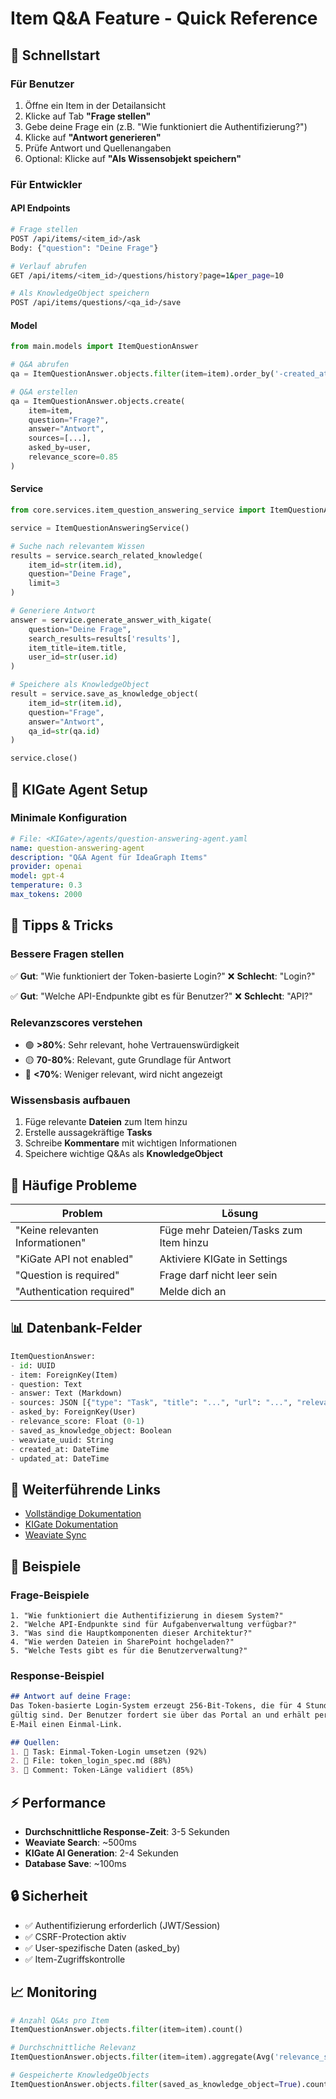 # Item Q&A Feature - Quick Reference

## 🚀 Schnellstart

### Für Benutzer
1. Öffne ein Item in der Detailansicht
2. Klicke auf Tab **"Frage stellen"**
3. Gebe deine Frage ein (z.B. "Wie funktioniert die Authentifizierung?")
4. Klicke auf **"Antwort generieren"**
5. Prüfe Antwort und Quellenangaben
6. Optional: Klicke auf **"Als Wissensobjekt speichern"**

### Für Entwickler

#### API Endpoints
```bash
# Frage stellen
POST /api/items/<item_id>/ask
Body: {"question": "Deine Frage"}

# Verlauf abrufen
GET /api/items/<item_id>/questions/history?page=1&per_page=10

# Als KnowledgeObject speichern
POST /api/items/questions/<qa_id>/save
```

#### Model
```python
from main.models import ItemQuestionAnswer

# Q&A abrufen
qa = ItemQuestionAnswer.objects.filter(item=item).order_by('-created_at')

# Q&A erstellen
qa = ItemQuestionAnswer.objects.create(
    item=item,
    question="Frage?",
    answer="Antwort",
    sources=[...],
    asked_by=user,
    relevance_score=0.85
)
```

#### Service
```python
from core.services.item_question_answering_service import ItemQuestionAnsweringService

service = ItemQuestionAnsweringService()

# Suche nach relevantem Wissen
results = service.search_related_knowledge(
    item_id=str(item.id),
    question="Deine Frage",
    limit=3
)

# Generiere Antwort
answer = service.generate_answer_with_kigate(
    question="Deine Frage",
    search_results=results['results'],
    item_title=item.title,
    user_id=str(user.id)
)

# Speichere als KnowledgeObject
result = service.save_as_knowledge_object(
    item_id=str(item.id),
    question="Frage",
    answer="Antwort",
    qa_id=str(qa.id)
)

service.close()
```

## 🔧 KIGate Agent Setup

### Minimale Konfiguration
```yaml
# File: <KIGate>/agents/question-answering-agent.yaml
name: question-answering-agent
description: "Q&A Agent für IdeaGraph Items"
provider: openai
model: gpt-4
temperature: 0.3
max_tokens: 2000
```

## 🎯 Tipps & Tricks

### Bessere Fragen stellen
✅ **Gut**: "Wie funktioniert der Token-basierte Login?"
❌ **Schlecht**: "Login?"

✅ **Gut**: "Welche API-Endpunkte gibt es für Benutzer?"
❌ **Schlecht**: "API?"

### Relevanzscores verstehen
- 🟢 **>80%**: Sehr relevant, hohe Vertrauenswürdigkeit
- 🟡 **70-80%**: Relevant, gute Grundlage für Antwort
- 🔴 **<70%**: Weniger relevant, wird nicht angezeigt

### Wissensbasis aufbauen
1. Füge relevante **Dateien** zum Item hinzu
2. Erstelle aussagekräftige **Tasks**
3. Schreibe **Kommentare** mit wichtigen Informationen
4. Speichere wichtige Q&As als **KnowledgeObject**

## 🐛 Häufige Probleme

| Problem | Lösung |
|---------|--------|
| "Keine relevanten Informationen" | Füge mehr Dateien/Tasks zum Item hinzu |
| "KiGate API not enabled" | Aktiviere KIGate in Settings |
| "Question is required" | Frage darf nicht leer sein |
| "Authentication required" | Melde dich an |

## 📊 Datenbank-Felder

```python
ItemQuestionAnswer:
- id: UUID
- item: ForeignKey(Item)
- question: Text
- answer: Text (Markdown)
- sources: JSON [{"type": "Task", "title": "...", "url": "...", "relevance": 0.85}]
- asked_by: ForeignKey(User)
- relevance_score: Float (0-1)
- saved_as_knowledge_object: Boolean
- weaviate_uuid: String
- created_at: DateTime
- updated_at: DateTime
```

## 🔗 Weiterführende Links

- [Vollständige Dokumentation](ITEM_QA_FEATURE.md)
- [KIGate Dokumentation](KIGate_Documentation.md)
- [Weaviate Sync](WEAVIATE_SYNC.md)

## 📝 Beispiele

### Frage-Beispiele
```
1. "Wie funktioniert die Authentifizierung in diesem System?"
2. "Welche API-Endpunkte sind für Aufgabenverwaltung verfügbar?"
3. "Was sind die Hauptkomponenten dieser Architektur?"
4. "Wie werden Dateien in SharePoint hochgeladen?"
5. "Welche Tests gibt es für die Benutzerverwaltung?"
```

### Response-Beispiel
```markdown
## Antwort auf deine Frage:
Das Token-basierte Login-System erzeugt 256-Bit-Tokens, die für 4 Stunden 
gültig sind. Der Benutzer fordert sie über das Portal an und erhält per 
E-Mail einen Einmal-Link.

## Quellen:
1. 🧩 Task: Einmal-Token-Login umsetzen (92%)
2. 📘 File: token_login_spec.md (88%)
3. 💬 Comment: Token-Länge validiert (85%)
```

## ⚡ Performance

- **Durchschnittliche Response-Zeit**: 3-5 Sekunden
- **Weaviate Search**: ~500ms
- **KIGate AI Generation**: 2-4 Sekunden
- **Database Save**: ~100ms

## 🔒 Sicherheit

- ✅ Authentifizierung erforderlich (JWT/Session)
- ✅ CSRF-Protection aktiv
- ✅ User-spezifische Daten (asked_by)
- ✅ Item-Zugriffskontrolle

## 📈 Monitoring

```python
# Anzahl Q&As pro Item
ItemQuestionAnswer.objects.filter(item=item).count()

# Durchschnittliche Relevanz
ItemQuestionAnswer.objects.filter(item=item).aggregate(Avg('relevance_score'))

# Gespeicherte KnowledgeObjects
ItemQuestionAnswer.objects.filter(saved_as_knowledge_object=True).count()
```
